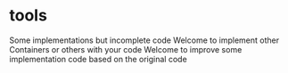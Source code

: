 # tools
Some implementations but incomplete code
Welcome to implement other Containers or others with your code
Welcome to improve some implementation code based on the original code
